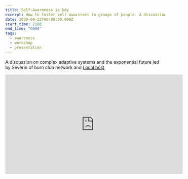```yaml
---
title: Self-Awareness is key
excerpt: How to foster self-awareness in groups of people. A discussion led by Severin on self-awareness in groups.
date: 2020-09-22T00:00:00.000Z
start_time: 2100
end_time: "0000"
tags:
  - awareness
  - workshop
  - presentation
---
```


A discussion on complex adaptive systems and the exponential future led by Severin of burn club network and [Local host](https://www.local-host.io/)

<iframe width="560" height="315" src="https://www.youtube.com/embed/WgqAnaOORGA" frameborder="0" allow="accelerometer; autoplay; clipboard-write; encrypted-media; gyroscope; picture-in-picture" allowfullscreen></iframe>